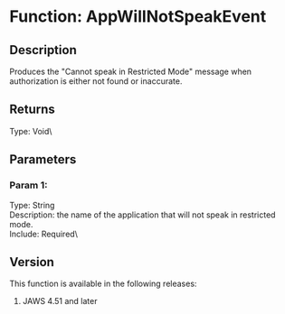 # Function: AppWillNotSpeakEvent

## Description

Produces the \"Cannot speak in Restricted Mode\" message when
authorization is either not found or inaccurate.

## Returns

Type: Void\

## Parameters

### Param 1:

Type: String\
Description: the name of the application that will not speak in
restricted mode.\
Include: Required\

## Version

This function is available in the following releases:

1.  JAWS 4.51 and later
